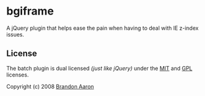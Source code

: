 # bgiframe

A jQuery plugin that helps ease the pain when having to deal with IE z-index issues.


## License

The batch plugin is dual licensed *(just like jQuery)* under the [MIT](http://www.opensource.org/licenses/mit-license.php) and [GPL](http://www.opensource.org/licenses/gpl-license.php) licenses.

Copyright (c) 2008 [Brandon Aaron](http://brandonaaron.net)